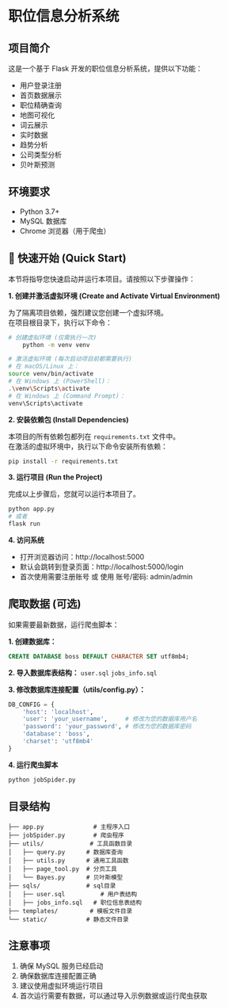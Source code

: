 # 职位信息分析系统

## 项目简介
这是一个基于 Flask 开发的职位信息分析系统，提供以下功能：
- 用户登录注册
- 首页数据展示
- 职位精确查询
- 地图可视化
- 词云展示
- 实时数据
- 趋势分析
- 公司类型分析
- 贝叶斯预测

## 环境要求
- Python 3.7+
- MySQL 数据库
- Chrome 浏览器（用于爬虫）

## 🚀 快速开始 (Quick Start)

本节将指导您快速启动并运行本项目。请按照以下步骤操作：

**1. 创建并激活虚拟环境 (Create and Activate Virtual Environment)**

为了隔离项目依赖，强烈建议您创建一个虚拟环境。  
在项目根目录下，执行以下命令：

```bash
# 创建虚拟环境 (仅需执行一次)
    python -m venv venv

# 激活虚拟环境 (每次启动项目前都需要执行)
# 在 macOS/Linux 上：
source venv/bin/activate
# 在 Windows 上 (PowerShell)：
.\venv\Scripts\activate
# 在 Windows 上 (Command Prompt)：
venv\Scripts\activate
```

**2. 安装依赖包 (Install Dependencies)**

本项目的所有依赖包都列在 `requirements.txt` 文件中。  
在激活的虚拟环境中，执行以下命令安装所有依赖：
```bash
pip install -r requirements.txt
```

**3. 运行项目 (Run the Project)**

完成以上步骤后，您就可以运行本项目了。  

```bash
python app.py
# 或者
flask run
```


**4. 访问系统**
- 打开浏览器访问：http://localhost:5000
- 默认会跳转到登录页面：http://localhost:5000/login
- 首次使用需要注册账号 或 使用 账号/密码: admin/admin

## 爬取数据 (可选)
如果需要最新数据，运行爬虫脚本：

**1. 创建数据库：**
```sql
CREATE DATABASE boss DEFAULT CHARACTER SET utf8mb4;
```

**2. 导入数据库表结构：**
`user.sql`
`jobs_info.sql`

**3. 修改数据库连接配置（utils/config.py）：**
```python
DB_CONFIG = {
    'host': 'localhost',
    'user': 'your_username',     # 修改为您的数据库用户名
    'password': 'your_password', # 修改为您的数据库密码
    'database': 'boss',
    'charset': 'utf8mb4'
}
```

**4. 运行爬虫脚本**
```bash
python jobSpider.py
```

## 目录结构
```
├── app.py              # 主程序入口
├── jobSpider.py        # 爬虫程序
├── utils/             # 工具函数目录
│   ├── query.py      # 数据库查询
│   ├── utils.py      # 通用工具函数
│   ├── page_tool.py  # 分页工具
│   └── Bayes.py      # 贝叶斯模型
├── sqls/             # sql目录
│   ├── user.sql          # 用户表结构
│   ├── jobs_info.sql   # 职位信息表结构
├── templates/         # 模板文件目录
└── static/           # 静态文件目录
```

## 注意事项
1. 确保 MySQL 服务已经启动
2. 确保数据库连接配置正确
3. 建议使用虚拟环境运行项目
4. 首次运行需要有数据，可以通过导入示例数据或运行爬虫获取
